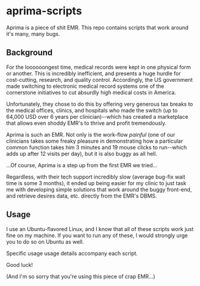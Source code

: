 aprima-scripts
==============

Aprima is a piece of shit EMR. This repo contains scripts that work around it's many, many bugs.

Background
----------

For the loooooongest time, medical records were kept in one physical form or another. This is incredibly inefficient, and presents a huge hurdle for cost-cutting, research, and quality control. Accordingly, the US government made switching to electronic medical record systems one of the cornerstone initiatives to cut absurdly high medical costs in America.

Unfortunately, they chose to do this by offering very generous tax breaks to the medical offices, clinics, and hospitals who made the switch (up to 64,000 USD over 6 years per clinician)--which has created a marketplace that allows even shoddy EMR's to thrive and profit tremendously.

Aprima is such an EMR. Not only is the work-flow *painful* (one of our clinicians takes some freaky pleasure in demonstrating how a particular common function takes him 3 minutes and 19 mouse clicks to run--which adds up after 12 visits per day), but it is also buggy as all hell.

...Of course, Aprima is a step up from the first EMR we tried...

Regardless, with their tech support incredibly slow (average bug-fix wait time is some 3 months), it ended up being easier for my clinic to just task me with developing simple solutions that work around the buggy front-end, and retrieve desires data, etc. directly from the EMR's DBMS.

Usage
-----

I use an Ubuntu-flavored Linux, and I know that all of these scripts work just fine on my machine. If you want to run any of these, I would strongly urge you to do so on Ubuntu as well.

Specific usage usage details accompany each script.

Good luck!

(And I'm so sorry that you're using this piece of crap EMR...)